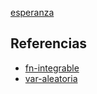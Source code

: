 [esperanza](pdf/esperanza.pdf)

## Referencias
- [fn-integrable](./fn-integrable.md)
- [var-aleatoria](./var-aleatoria.md)
